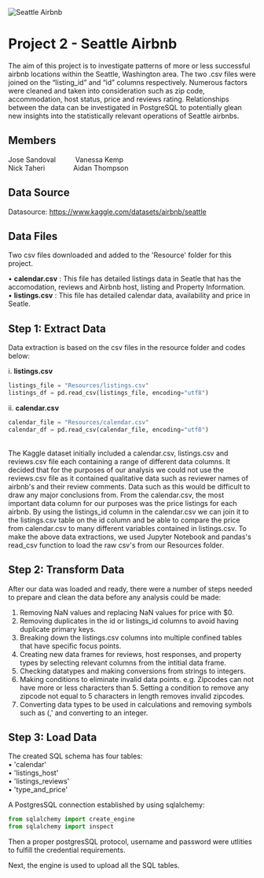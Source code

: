 ![Seattle Airbnb](https://storage.googleapis.com/kaggle-datasets-images/393/804/669cd834cb82eb3f7fbded566dd02e92/dataset-cover.jpeg)
# **Project 2 - Seattle Airbnb**
The aim of this project is to investigate patterns of more or less successful airbnb locations within the Seattle, Washington area. The two .csv files were joined on the “listing_id” and “id” columns respectively. Numerous factors were cleaned and taken into consideration such as zip code, accommodation, host status, price and reviews rating. Relationships between the data can be investigated in PostgreSQL to potentially glean new insights into the statistically relevant operations of Seattle airbnbs.

## **Members**
Jose Sandoval  &emsp; &emsp; Vanessa Kemp<br>
Nick Taheri   &emsp; &emsp; &emsp;  Aidan Thompson

## **Data Source**
Datasource: https://www.kaggle.com/datasets/airbnb/seattle

## **Data Files**
Two csv files downloaded and added to the 'Resource' folder for this project.<br>

•	**calendar.csv** : This file has detailed listings data in Seatle that has the accomodation, reviews and Airbnb host, listing and Property Information.<br>
•	**listings.csv** : This file has detailed calendar data, availability and price in Seatle. <br>

## **Step 1: Extract Data**
Data extraction is based on the csv files in the resource folder and codes below:<br>

i. **listings.csv**
   ~~~~python
   listings_file = "Resources/listings.csv"
   listings_df = pd.read_csv(listings_file, encoding="utf8")
   ~~~~
ii. **calendar.csv**
   ~~~~python	
   calendar_file = "Resources/calendar.csv"
   calendar_df = pd.read_csv(calendar_file, encoding="utf8")
   ~~~~
<br>
The Kaggle dataset initially included a calendar.csv, listings.csv and reviews.csv file each containing a range of different data columns. It decided that for the purposes of our analysis we could not use the reviews.csv file as it contained qualitative data such as reviewer names of airbnb's and their review comments. Data such as this would be difficult to draw any major conclusions from. From the calendar.csv, the most important data column for our purposes was the price listings for each airbnb. By using the listings_id column in the calendar.csv we can join it to the listings.csv table on the id column and be able to compare the price from calendar.csv to many different variables contained in listings.csv. To make the above data extractions, we used Jupyter Notebook and pandas's read_csv function to load the raw csv's from our Resources folder.

## **Step 2: Transform Data**
After our data was loaded and ready, there were a number of steps needed to prepare and clean the data before any analysis could be made:

1. Removing NaN values and replacing NaN values for price with $0.
2. Removing duplicates in the id or listings_id columns to avoid having duplicate primary keys. 
3. Breaking down the listings.csv columns into multiple confined tables that have specific focus points. 
4. Creating new data frames for reviews, host responses, and property types by selecting relevant columns from the intitial data frame.
5. Checking datatypes and making conversions from strings to integers.
6. Making conditions to eliminate invalid data points. e.g. Zipcodes can not have more or less characters than 5. Setting a condition to remove any zipcode not equal to 5 characters in length removes invalid zipcodes.
7. Converting data types to be used in calculations and removing symbols such as ($,%,',', etc). e.g. Price, monthly price, and weekly price removing '$' and converting to an integer.

## **Step 3: Load Data**
The created SQL schema has four tables:<br>
 •	'calendar'<br>
 •	'listings_host'<br>
 •	'listings_reviews'<br>
 •	'type_and_price'<br>

A PostgresSQL connection established by using sqlalchemy:<br>
~~~~python
from sqlalchemy import create_engine
from sqlalchemy import inspect
~~~~

Then a proper postgresSQL protocol, username and password were utlities to fulfill the credential requirements. 

Next, the engine is used to upload all the SQL tables.


